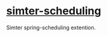 # [simter-scheduling](https://github.com/simter/simter-scheduling)

Simter spring-scheduling extention.